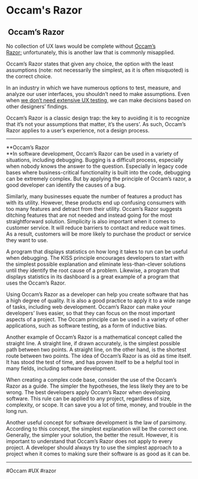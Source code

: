 # Occam's Razor
##  Occam’s Razor

No collection of UX laws would be complete without [Occam’s Razor;](https://en.wikipedia.org/wiki/Occam%27s_razor) unfortunately, this is another law that is commonly misapplied.

Occam’s Razor states that given any choice, the option with the least assumptions (note: not necessarily the simplest, as it is often misquoted) is the correct choice.

In an industry in which we have numerous options to test, measure, and analyze our user interfaces, you shouldn’t need to make assumptions. Even when [we don’t need extensive UX testing](https://www.webdesignerdepot.com/2022/01/the-case-against-ux-testing/), we can make decisions based on other designers’ findings.

Occam’s Razor is a classic design trap: the key to avoiding it is to recognize that it’s not your assumptions that matter, it’s the users’. As such, Occam’s Razor applies to a user’s experience, not a design process.
***
**Occam’s Razor  
**In software development, Occam’s Razor can be used in a variety of situations, including debugging. Bugging is a difficult process, especially when nobody knows the answer to the question. Especially in legacy code bases where business-critical functionality is built into the code, debugging can be extremely complex. But by applying the principle of Occam’s razor, a good developer can identify the causes of a bug.

Similarly, many businesses equate the number of features a product has with its utility. However, these products end up confusing consumers with too many features and detract from their utility. Occam’s Razor suggests ditching features that are not needed and instead going for the most straightforward solution. Simplicity is also important when it comes to customer service. It will reduce barriers to contact and reduce wait times. As a result, customers will be more likely to purchase the product or service they want to use.

A program that displays statistics on how long it takes to run can be useful when debugging. The KISS principle encourages developers to start with the simplest possible explanation and eliminate less-than-clever solutions until they identify the root cause of a problem. Likewise, a program that displays statistics in its dashboard is a great example of a program that uses the Occam’s Razor.

Using Occam’s Razor as a developer can help you create software that has a high degree of quality. It is also a good practice to apply it to a wide range of tasks, including web development. Occam’s Razor can make your developers’ lives easier, so that they can focus on the most important aspects of a project. The Occam principle can be used in a variety of other applications, such as software testing, as a form of inductive bias.

Another example of Occam’s Razor is a mathematical concept called the straight line. A straight line, if drawn accurately, is the simplest possible path between two points. A straight line, on the other hand, is the shortest route between two points. The idea of Occam’s Razor is as old as time itself. It has stood the test of time, and has proven itself to be a helpful tool in many fields, including software development.

When creating a complex code base, consider the use of the Occam’s Razor as a guide. The simpler the hypotheses, the less likely they are to be wrong. The best developers apply Occam’s Razor when developing software. This rule can be applied to any project, regardless of size, complexity, or scope. It can save you a lot of time, money, and trouble in the long run.

Another useful concept for software development is the law of parsimony. According to this concept, the simplest explanation will be the correct one. Generally, the simpler your solution, the better the result. However, it is important to understand that Occam’s Razor does not apply to every project. A developer should always try to use the simplest approach to a project when it comes to making sure their software is as good as it can be.
***


#Occam
#UX #razor 